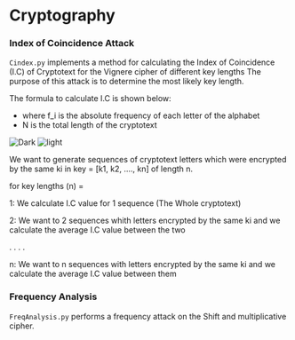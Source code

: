 # Cryptography



### Index of Coincidence Attack

`Cindex.py` implements a method for calculating the Index of Coincidence (I.C) of Cryptotext for the Vignere cipher of different key lengths
The purpose of this attack is to determine the most likely key length.

The formula to calculate I.C is shown below:

- where f_i is the absolute frequency of each letter of the alphabet
- N is the total length of the cryptotext

![Dark](https://latex.codecogs.com/svg.image?\mathbf{\color{white}&space;I.C&space;=\frac{\sum_{i=1}^{k}&space;f_{i}(f_{i}-1)}{N(N-1)}#gh-dark-mode-only)
![light](https://latex.codecogs.com/svg.image?\mathbf{\color{black}&space;I.C&space;=\frac{\sum_{i=1}^{k}&space;f_{i}(f_{i}-1)}{N(N-1)}#gh-light-mode-only)

We want to generate sequences of cryptotext letters which were encrypted by the same ki in key = [k1, k2, ...., kn] of length n.

for key lengths (n) = 

1: We calculate I.C value for 1 sequence (The Whole cryptotext)

2: We want to 2 sequences whith letters encrypted by the same ki and we calculate the average I.C value between the two

.
.
.
.

n: We want to n sequences with letters encrypted by the same ki and we calculate the average I.C value between them

### Frequency Analysis

`FreqAnalysis.py` performs a frequency attack on the Shift and multiplicative cipher.



